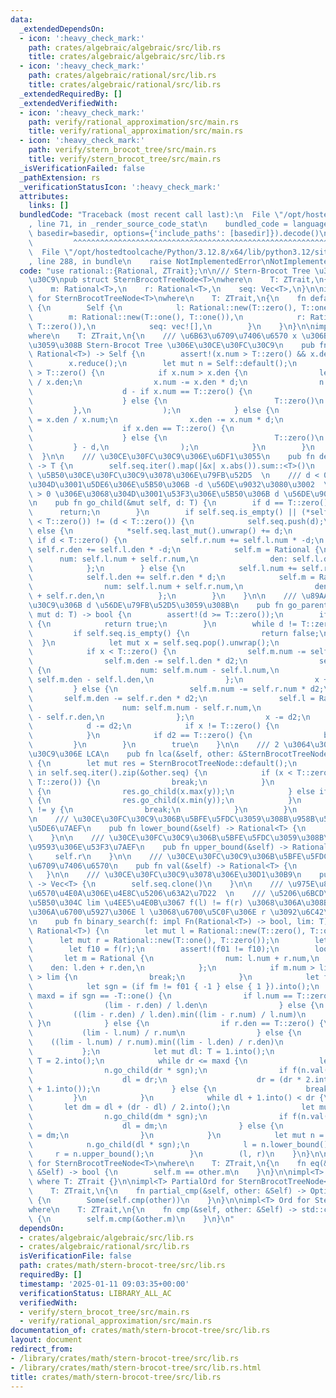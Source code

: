 ```yaml
---
data:
  _extendedDependsOn:
  - icon: ':heavy_check_mark:'
    path: crates/algebraic/algebraic/src/lib.rs
    title: crates/algebraic/algebraic/src/lib.rs
  - icon: ':heavy_check_mark:'
    path: crates/algebraic/rational/src/lib.rs
    title: crates/algebraic/rational/src/lib.rs
  _extendedRequiredBy: []
  _extendedVerifiedWith:
  - icon: ':heavy_check_mark:'
    path: verify/rational_approximation/src/main.rs
    title: verify/rational_approximation/src/main.rs
  - icon: ':heavy_check_mark:'
    path: verify/stern_brocot_tree/src/main.rs
    title: verify/stern_brocot_tree/src/main.rs
  _isVerificationFailed: false
  _pathExtension: rs
  _verificationStatusIcon: ':heavy_check_mark:'
  attributes:
    links: []
  bundledCode: "Traceback (most recent call last):\n  File \"/opt/hostedtoolcache/Python/3.12.8/x64/lib/python3.12/site-packages/onlinejudge_verify/documentation/build.py\"\
    , line 71, in _render_source_code_stat\n    bundled_code = language.bundle(stat.path,\
    \ basedir=basedir, options={'include_paths': [basedir]}).decode()\n          \
    \         ^^^^^^^^^^^^^^^^^^^^^^^^^^^^^^^^^^^^^^^^^^^^^^^^^^^^^^^^^^^^^^^^^^^^^^^^^^^^^^^^^\n\
    \  File \"/opt/hostedtoolcache/Python/3.12.8/x64/lib/python3.12/site-packages/onlinejudge_verify/languages/rust.py\"\
    , line 288, in bundle\n    raise NotImplementedError\nNotImplementedError\n"
  code: "use rational::{Rational, ZTrait};\n\n/// Stern-Brocot Tree \u306E\u30CE\u30FC\
    \u30C9\npub struct SternBrocotTreeNode<T>\nwhere\n    T: ZTrait,\n{\n    l: Rational<T>,\n\
    \    m: Rational<T>,\n    r: Rational<T>,\n    seq: Vec<T>,\n}\n\nimpl<T> Default\
    \ for SternBrocotTreeNode<T>\nwhere\n    T: ZTrait,\n{\n    fn default() -> Self\
    \ {\n        Self {\n            l: Rational::new(T::zero(), T::one()),\n    \
    \        m: Rational::new(T::one(), T::one()),\n            r: Rational::new(T::one(),\
    \ T::zero()),\n            seq: vec![],\n        }\n    }\n}\n\nimpl<T> SternBrocotTreeNode<T>\n\
    where\n    T: ZTrait,\n{\n    /// \u6B63\u6709\u7406\u6570 x \u306B\u5BFE\u5FDC\
    \u3059\u308B Stern-Brocot Tree \u306E\u30CE\u30FC\u30C9\n    pub fn new(mut x:\
    \ Rational<T>) -> Self {\n        assert!(x.num > T::zero() && x.den > T::zero());\n\
    \        x.reduce();\n        let mut n = Self::default();\n        while x.num.min(x.den)\
    \ > T::zero() {\n            if x.num > x.den {\n                let d = x.num\
    \ / x.den;\n                x.num -= x.den * d;\n                n.go_child(\n\
    \                    d - if x.num == T::zero() {\n                        T::one()\n\
    \                    } else {\n                        T::zero()\n           \
    \         },\n                );\n            } else {\n                let d\
    \ = x.den / x.num;\n                x.den -= x.num * d;\n                n.go_child(\n\
    \                    if x.den == T::zero() {\n                        T::one()\n\
    \                    } else {\n                        T::zero()\n           \
    \         } - d,\n                );\n            }\n        }\n        n\n  \
    \  }\n\n    /// \u30CE\u30FC\u30C9\u306E\u6DF1\u3055\n    pub fn depth(&self)\
    \ -> T {\n        self.seq.iter().map(|&x| x.abs()).sum::<T>()\n    }\n\n    ///\
    \ \u5B50\u30CE\u30FC\u30C9\u3078\u306E\u79FB\u52D5  \n    /// d < 0 \u306E\u3068\
    \u304D\u3001\u5DE6\u306E\u5B50\u306B -d \u56DE\u9032\u3080\u3002  \n    /// d\
    \ > 0 \u306E\u3068\u304D\u3001\u53F3\u306E\u5B50\u306B d \u56DE\u9032\u3080\u3002\
    \n    pub fn go_child(&mut self, d: T) {\n        if d == T::zero() {\n      \
    \      return;\n        }\n        if self.seq.is_empty() || (*self.seq.last().unwrap()\
    \ < T::zero()) != (d < T::zero()) {\n            self.seq.push(d);\n        }\
    \ else {\n            *self.seq.last_mut().unwrap() += d;\n        }\n       \
    \ if d < T::zero() {\n            self.r.num += self.l.num * -d;\n           \
    \ self.r.den += self.l.den * -d;\n            self.m = Rational {\n          \
    \      num: self.l.num + self.r.num,\n                den: self.l.den + self.r.den,\n\
    \            };\n        } else {\n            self.l.num += self.r.num * d;\n\
    \            self.l.den += self.r.den * d;\n            self.m = Rational {\n\
    \                num: self.l.num + self.r.num,\n                den: self.l.den\
    \ + self.r.den,\n            };\n        }\n    }\n\n    /// \u89AA\u30CE\u30FC\
    \u30C9\u306B d \u56DE\u79FB\u52D5\u3059\u308B\n    pub fn go_parent(&mut self,\
    \ mut d: T) -> bool {\n        assert!(d >= T::zero());\n        if d == T::zero()\
    \ {\n            return true;\n        }\n        while d != T::zero() {\n   \
    \         if self.seq.is_empty() {\n                return false;\n          \
    \  }\n            let mut x = self.seq.pop().unwrap();\n            let d2 = d.min(x.abs());\n\
    \            if x < T::zero() {\n                self.m.num -= self.l.num * d2;\n\
    \                self.m.den -= self.l.den * d2;\n                self.r = Rational\
    \ {\n                    num: self.m.num - self.l.num,\n                    den:\
    \ self.m.den - self.l.den,\n                };\n                x += d2;\n   \
    \         } else {\n                self.m.num -= self.r.num * d2;\n         \
    \       self.m.den -= self.r.den * d2;\n                self.l = Rational {\n\
    \                    num: self.m.num - self.r.num,\n                    den: self.m.den\
    \ - self.r.den,\n                };\n                x -= d2;\n            }\n\
    \            d -= d2;\n            if x != T::zero() {\n                self.seq.push(x);\n\
    \            }\n            if d2 == T::zero() {\n                break;\n   \
    \         }\n        }\n        true\n    }\n\n    /// 2 \u3064\u306E\u30CE\u30FC\
    \u30C9\u306E LCA\n    pub fn lca(&self, other: &SternBrocotTreeNode<T>) -> SternBrocotTreeNode<T>\
    \ {\n        let mut res = SternBrocotTreeNode::default();\n        for (&x, &y)\
    \ in self.seq.iter().zip(&other.seq) {\n            if (x < T::zero()) != (y <\
    \ T::zero()) {\n                break;\n            }\n            if x < T::zero()\
    \ {\n                res.go_child(x.max(y));\n            } else if x > T::zero()\
    \ {\n                res.go_child(x.min(y));\n            }\n            if x\
    \ != y {\n                break;\n            }\n        }\n        res\n    }\n\
    \n    /// \u30CE\u30FC\u30C9\u306B\u5BFE\u5FDC\u3059\u308B\u958B\u533A\u9593\u306E\
    \u5DE6\u7AEF\n    pub fn lower_bound(&self) -> Rational<T> {\n        self.l\n\
    \    }\n\n    /// \u30CE\u30FC\u30C9\u306B\u5BFE\u5FDC\u3059\u308B\u958B\u533A\
    \u9593\u306E\u53F3\u7AEF\n    pub fn upper_bound(&self) -> Rational<T> {\n   \
    \     self.r\n    }\n\n    /// \u30CE\u30FC\u30C9\u306B\u5BFE\u5FDC\u3059\u308B\
    \u6709\u7406\u6570\n    pub fn val(&self) -> Rational<T> {\n        self.m\n \
    \   }\n\n    /// \u30CE\u30FC\u30C9\u3078\u306E\u30D1\u30B9\n    pub fn path(&self)\
    \ -> Vec<T> {\n        self.seq.clone()\n    }\n\n    /// \u975E\u8CA0\u6709\u7406\
    \u6570\u4E0A\u306E\u4E8C\u5206\u63A2\u7D22  \n    /// \u5206\u6BCD\u30FB\u5206\
    \u5B50\u304C lim \u4EE5\u4E0B\u3067 f(l) != f(r) \u3068\u306A\u308B\u3088\u3046\
    \u306A\u6700\u5927\u306E l \u3068\u6700\u5C0F\u306E r \u3092\u6C42\u3081\u308B\
    \n    pub fn binary_search(f: impl Fn(Rational<T>) -> bool, lim: T) -> (Rational<T>,\
    \ Rational<T>) {\n        let mut l = Rational::new(T::zero(), T::one());\n  \
    \      let mut r = Rational::new(T::one(), T::zero());\n        let f01 = f(l);\n\
    \        let f10 = f(r);\n        assert!(f01 != f10);\n        loop {\n     \
    \       let m = Rational {\n                num: l.num + r.num,\n            \
    \    den: l.den + r.den,\n            };\n            if m.num > lim || m.den\
    \ > lim {\n                break;\n            }\n            let fm = f(m);\n\
    \            let sgn = (if fm != f01 { -1 } else { 1 }).into();\n            let\
    \ maxd = if sgn == -T::one() {\n                if l.num == T::zero() {\n    \
    \                (lim - r.den) / l.den\n                } else {\n           \
    \         ((lim - r.den) / l.den).min((lim - r.num) / l.num)\n               \
    \ }\n            } else {\n                if r.den == T::zero() {\n         \
    \           (lim - l.num) / r.num\n                } else {\n                \
    \    ((lim - l.num) / r.num).min((lim - l.den) / r.den)\n                }\n \
    \           };\n            let mut dl: T = 1.into();\n            let mut dr:\
    \ T = 2.into();\n            while dr <= maxd {\n                let mut n = SternBrocotTreeNode::new(m);\n\
    \                n.go_child(dr * sgn);\n                if f(n.val()) == fm {\n\
    \                    dl = dr;\n                    dr = (dr * 2.into()).min(maxd\
    \ + 1.into());\n                } else {\n                    break;\n       \
    \         }\n            }\n            while dl + 1.into() < dr {\n         \
    \       let dm = dl + (dr - dl) / 2.into();\n                let mut n = SternBrocotTreeNode::new(m);\n\
    \                n.go_child(dm * sgn);\n                if f(n.val()) == fm {\n\
    \                    dl = dm;\n                } else {\n                    dr\
    \ = dm;\n                }\n            }\n            let mut n = SternBrocotTreeNode::new(m);\n\
    \            n.go_child(dl * sgn);\n            l = n.lower_bound();\n       \
    \     r = n.upper_bound();\n        }\n        (l, r)\n    }\n}\n\nimpl<T> PartialEq\
    \ for SternBrocotTreeNode<T>\nwhere\n    T: ZTrait,\n{\n    fn eq(&self, other:\
    \ &Self) -> bool {\n        self.m == other.m\n    }\n}\n\nimpl<T> Eq for SternBrocotTreeNode<T>\
    \ where T: ZTrait {}\n\nimpl<T> PartialOrd for SternBrocotTreeNode<T>\nwhere\n\
    \    T: ZTrait,\n{\n    fn partial_cmp(&self, other: &Self) -> Option<std::cmp::Ordering>\
    \ {\n        Some(self.cmp(other))\n    }\n}\n\nimpl<T> Ord for SternBrocotTreeNode<T>\n\
    where\n    T: ZTrait,\n{\n    fn cmp(&self, other: &Self) -> std::cmp::Ordering\
    \ {\n        self.m.cmp(&other.m)\n    }\n}\n"
  dependsOn:
  - crates/algebraic/algebraic/src/lib.rs
  - crates/algebraic/rational/src/lib.rs
  isVerificationFile: false
  path: crates/math/stern-brocot-tree/src/lib.rs
  requiredBy: []
  timestamp: '2025-01-11 09:03:35+00:00'
  verificationStatus: LIBRARY_ALL_AC
  verifiedWith:
  - verify/stern_brocot_tree/src/main.rs
  - verify/rational_approximation/src/main.rs
documentation_of: crates/math/stern-brocot-tree/src/lib.rs
layout: document
redirect_from:
- /library/crates/math/stern-brocot-tree/src/lib.rs
- /library/crates/math/stern-brocot-tree/src/lib.rs.html
title: crates/math/stern-brocot-tree/src/lib.rs
---
```


